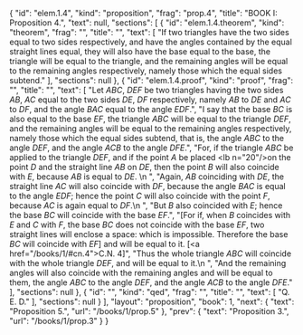 {
  "id": "elem.1.4",
  "kind": "proposition",
  "frag": "prop.4",
  "title": "BOOK I: Proposition 4.",
  "text": null,
  "sections": [
    {
      "id": "elem.1.4.theorem",
      "kind": "theorem",
      "frag": "",
      "title": "",
      "text": [
        "If two triangles have the two sides equal to two sides respectively, and have the angles contained by the equal straight lines equal, they will also have the base equal to the base, the triangle will be equal to the triangle, and the remaining angles will be equal to the remaining angles respectively, namely those which the equal sides subtend."
      ],
      "sections": null
    },
    {
      "id": "elem.1.4.proof",
      "kind": "proof",
      "frag": "",
      "title": "",
      "text": [
        "Let <var>ABC</var>, <var>DEF</var> be two triangles having the two sides <var>AB</var>, <var>AC</var> equal to the two sides <var>DE</var>, <var>DF</var> respectively, namely <var>AB</var> to <var>DE</var> and <var>AC</var> to <var>DF</var>, and the angle <var>BAC</var> equal to the angle <var>EDF</var>.",
        "I say that the base <var>BC</var> is also equal to the base <var>EF</var>, the triangle <var>ABC</var> will be equal to the triangle <var>DEF</var>, and the remaining angles will be equal to the remaining angles respectively, namely those which the equal sides subtend, that is, the angle <var>ABC</var> to the angle <var>DEF</var>, and the angle <var>ACB</var> to the angle <var>DFE</var>.",
        "For, if the triangle <var>ABC</var> be applied to the triangle <var>DEF</var>, and if the point <var>A</var> be placed <lb n=\"20\"/>on the point <var>D</var> and the straight line <var>AB</var> on <var>DE</var>, then the point <var>B</var> will also coincide with <var>E</var>, because <var>AB</var> is equal to <var>DE</var>. \n        ",
        "Again, <var>AB</var> coinciding with <var>DE</var>, the straight line <var>AC</var> will also coincide with <var>DF</var>, because the angle <var>BAC</var> is equal to the angle <var>EDF</var>; hence the point <var>C</var> will also coincide with the point <var>F</var>, because <var>AC</var> is again equal to <var>DF</var>.\n        ",
        "But <var>B</var> also coincided with <var>E</var>; hence the base <var>BC</var> will coincide with the base <var>EF</var>.",
        "[For if, when <var>B</var> coincides with <var>E</var> and <var>C</var> with <var>F</var>, the base <var>BC</var> does not coincide with the base <var>EF</var>, two straight lines will enclose a space: which is impossible. Therefore the base <var>BC</var> will coincide with <var>EF</var>] and will be equal to it. [<a href=\"/books/1/#cn.4\">C.N. 4</a>]",
        "Thus the whole triangle <var>ABC</var> will coincide with the whole triangle <var>DEF</var>, and will be equal to it.\n        ",
        "And the remaining angles will also coincide with the remaining angles and will be equal to them, the angle <var>ABC</var> to the angle <var>DEF</var>, and the angle <var>ACB</var> to the angle <var>DFE</var>."
      ],
      "sections": null
    },
    {
      "id": "",
      "kind": "qed",
      "frag": "",
      "title": "",
      "text": [
        "Q. E. D."
      ],
      "sections": null
    }
  ],
  "layout": "proposition",
  "book": 1,
  "next": {
    "text": "Proposition 5.",
    "url": "/books/1/prop.5"
  },
  "prev": {
    "text": "Proposition 3.",
    "url": "/books/1/prop.3"
  }
}
